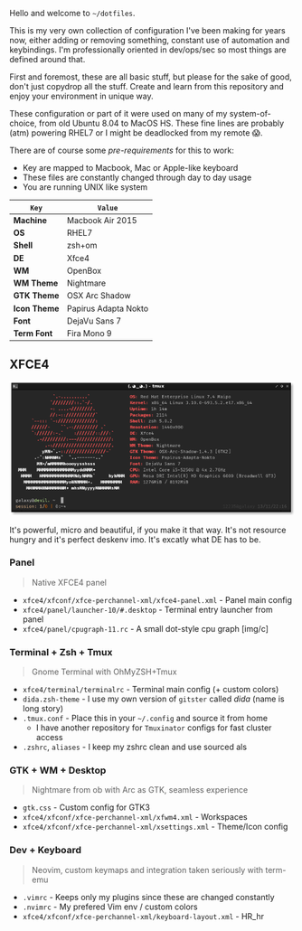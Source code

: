 Hello and welcome to `~/dotfiles`.
  
This is my very own collection of configuration I've been making for years now, either adding or removing something, constant use of automation and keybindings. I'm professionally oriented in dev/ops/sec so most things are defined around that.  
  
First and foremost, these are all basic stuff, but please for the sake of good, don't just copydrop all the stuff. Create and learn from this repository and enjoy your environment in unique way.
   
These configuration or part of it were used on many of my system-of-choice, from old Ubuntu 8.04 to MacOS HS. These fine lines are probably (atm) powering RHEL7 or I might be deadlocked from my remote :scream:.  
  
There are of course some *pre-requirements* for this to work:

* Key are mapped to Macbook, Mac or Apple-like keyboard
* These files are constantly changed through day to day usage
* You are running UNIX like system
  
| `Key` | `Value` |
|  ---  |  -----  |
|**Machine**|Macbook Air 2015|
|**OS**|RHEL7|
|**Shell**|zsh+om|
|**DE**|Xfce4|
|**WM**|OpenBox|
|**WM Theme**|Nightmare|
|**GTK Theme**|OSX Arc Shadow|
|**Icon Theme**|Papirus Adapta Nokto|
|**Font**|DejaVu Sans 7|
|**Term Font**|Fira Mono 9|

## XFCE4
  
<p align="center">
  <img src="imgs/term.png" width="550"/>
</p>

It's powerful, micro and beautiful, if you make it that way. It's not resource
hungry and it's perfect deskenv imo. It's excatly what DE has to be.
  
### Panel

> Native XFCE4 panel
  
* `xfce4/xfconf/xfce-perchannel-xml/xfce4-panel.xml` - Panel main config  
* `xfce4/panel/launcher-10/#.desktop` - Terminal entry launcher from panel  
* `xfce4/panel/cpugraph-11.rc` - A small dot-style cpu graph [img/c]

### Terminal + Zsh + Tmux

> Gnome Terminal with OhMyZSH+Tmux
  
* `xfce4/terminal/terminalrc` - Terminal main config (+ custom colors)
* `dida.zsh-theme` - I use my own version of `gitster` called *dida* (name
  is long story)  
* `.tmux.conf` - Place this in your `~/.config` and source it from home
  - I have another repository for `Tmuxinator` configs for fast cluster 
    access  
* `.zshrc`, `aliases` - I keep my zshrc clean and use sourced als

### GTK + WM + Desktop   

> Nightmare from ob with Arc as GTK, seamless experience
  
* `gtk.css` - Custom config for GTK3  
* `xfce4/xfconf/xfce-perchannel-xml/xfwm4.xml` - Workspaces  
* `xfce4/xfconf/xfce-perchannel-xml/xsettings.xml` - Theme/Icon config
  
### Dev + Keyboard

> Neovim, custom keymaps and integration taken seriously with term-emu
  
* `.vimrc` - Keeps only my plugins since these are changed constantly  
* `.nvimrc` - My prefered Vim env / custom colors  
* `xfce4/xfconf/xfce-perchannel-xml/keyboard-layout.xml` - HR_hr
